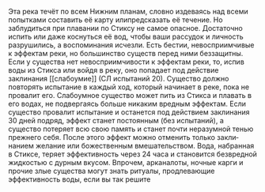 
Эта река течёт по всем Нижним планам, словно из­деваясь над всеми попытками составить её карту илипредсказать её течение.
Но заблудиться при плавании по Стиксу не самое опасное.
Достаточно испить или даже коснуться её вод, чтобы ваши рассудок и личность
разрушились, а воспоминания исчезли.
Есть бестии, невосприимчивые к эффектам реки, но большинство
существ перед ними беззащитны.
Если у существа нет невосприимчивости к эффектам
реки, то, испив воды из Стикса или войдя в реку, оно
попадает под действие заклинания [[слабоумие]] (СЛ ис­пытаний 20).
Существо должно повторять испытание
в каждый ход, который начинает в реке, пока не про­валит его.
Слабоумное существо может пить из Стикса и плавать в его водах,
не подвергаясь больше никаким вредным эффектам.
Если существо провалит испытание и останется под
действием заклинания 30 дней подряд, эффект станет
постоянным (без испытаний), а существо потеряет всю
свою память и станет почти неразумной тенью прежнего
себя.
После этого эффект можно отменить только закли­нанием желание или божественным вмешательством.
Вода, набранная в Стиксе, теряет эффективность через
24 часа и становится безвредной жидкостью с дурным
вкусом. Впрочем, арканалоты, ночные карги и прочие
злые существа могут знать ритуалы, продлевающие
эффективность воды, если вы так решите